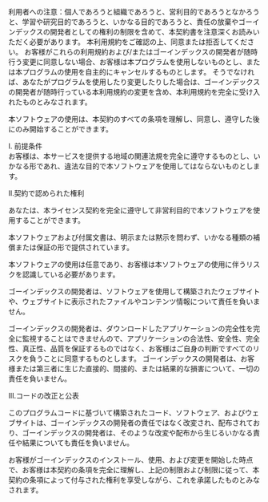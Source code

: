 利用者への注意：個人であろうと組織であろうと、営利目的であろうとなかろうと、学習や研究目的であろうと、いかなる目的であろうと、責任の放棄やゴーインデックスの開発者としての権利の制限を含めて、本契約書を注意深くお読みいただく必要があります。 本利用規約をご確認の上、同意または拒否してください。 お客様がこれらの利用規約および/またはゴーインデックスの開発者が随時行う変更に同意しない場合、お客様は本プログラムを使用しないものとし、または本プログラムの使用を自主的にキャンセルするものとします。 そうでなければ、あなたがプログラムを使用したり変更したりした場合は、ゴーインデックスの開発者が随時行っている本利用規約の変更を含め、本利用規約を完全に受け入れたものとみなされます。 
  
本ソフトウェアの使用は、本契約のすべての条項を理解し、同意し、遵守した後にのみ開始することができます。 
  
I. 前提条件  
お客様は、本サービスを提供する地域の関連法規を完全に遵守するものとし、いかなる形であれ、違法な目的で本ソフトウェアを使用してはならないものとします。 
  
II.契約で認められた権利  
  
あなたは、本ライセンス契約を完全に遵守して非営利目的で本ソフトウェアを使用することができます。 
  
本ソフトウェアおよび付属文書は、明示または黙示を問わず、いかなる種類の補償または保証の形で提供されています。 
   
本ソフトウェアの使用は任意であり、お客様は本ソフトウェアの使用に伴うリスクを認識している必要があります。 
   
ゴーインデックスの開発者は、ソフトウェアを使用して構築されたウェブサイトや、ウェブサイトに表示されたファイルやコンテンツ情報について責任を負いません。 
  
ゴーインデックスの開発者は、ダウンロードしたアプリケーションの完全性を完全に監視することはできませんので、アプリケーションの合法性、安全性、完全性、真正性、品質を保証するものではなく、お客様はご自身の判断ですべてのリスクを負うことに同意するものとします。 ゴーインデックスの開発者は、お客様または第三者に生じた直接的、間接的、または結果的な損害について、一切の責任を負いません。 
  
III.コードの改正と公表
  
このプログラムコードに基づいて構築されたコード、ソフトウェア、およびウェブサイトは、ゴーインデックスの開発者の責任ではなく改変され、配布されており、ゴーインデックスの開発者は、そのような改変や配布から生じるいかなる責任や結果についても責任を負いません。 
  
お客様がゴーインデックスのインストール、使用、および変更を開始した時点で、お客様は本契約の条項を完全に理解し、上記の制限および制限に従って、本契約の条項によって付与された権利を享受しながら、これを承諾したものとみなされます。
